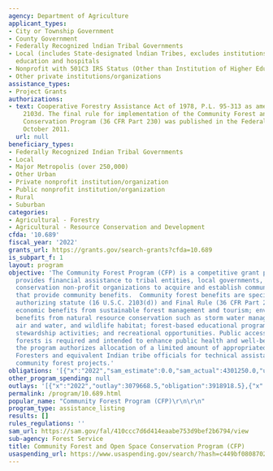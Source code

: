 ```yaml
---
agency: Department of Agriculture
applicant_types:
- City or Township Government
- County Government
- Federally Recognized lndian Tribal Governments
- Local (includes State-designated lndian Tribes, excludes institutions of higher
  education and hospitals
- Nonprofit with 501C3 IRS Status (Other than Institution of Higher Education)
- Other private institutions/organizations
assistance_types:
- Project Grants
authorizations:
- text: Cooperative Forestry Assistance Act of 1978, P.L. 95-313 as amended, 16 USC
    2103d. The final rule for implementation of the Community Forest and Open Space
    Conservation Program (36 CFR Part 230) was published in the Federal Register in
    October 2011.
  url: null
beneficiary_types:
- Federally Recognized Indian Tribal Governments
- Local
- Major Metropolis (over 250,000)
- Other Urban
- Private nonprofit institution/organization
- Public nonprofit institution/organization
- Rural
- Suburban
categories:
- Agricultural - Forestry
- Agricultural - Resource Conservation and Development
cfda: '10.689'
fiscal_year: '2022'
grants_url: https://grants.gov/search-grants?cfda=10.689
is_subpart_f: 1
layout: program
objective: 'The Community Forest Program (CFP) is a competitive grant program that
  provides financial assistance to tribal entities, local governments, and qualified
  conservation non-profit organizations to acquire and establish community forests
  that provide community benefits.  Community forest benefits are specified in the
  authorizing statute (16 U.S.C. 2103(d)) and Final Rule (36 CFR Part 230), including:
  economic benefits from sustainable forest management and tourism; environmental
  benefits from natural resource conservation such as storm water management, clean
  air and water, and wildlife habitat; forest-based educational programs, model forest
  stewardship activities; and recreational opportunities. Public access to the community
  forests is required and intended to enhance public health and well-being. In addition,
  the program authorizes allocation of a limited amount of appropriated funds to State
  Foresters and equivalent Indian tribe officials for technical assistance to implement
  community forest projects.'
obligations: '[{"x":"2022","sam_estimate":0.0,"sam_actual":4301250.0,"usa_spending_actual":4137081.24},{"x":"2023","sam_estimate":0.0,"sam_actual":4853000.0,"usa_spending_actual":4201000.0},{"x":"2024","sam_estimate":5000000.0,"sam_actual":0.0,"usa_spending_actual":5752058.5}]'
other_program_spending: null
outlays: '[{"x":"2022","outlay":3079668.5,"obligation":3918918.5},{"x":"2023","outlay":1709216.51,"obligation":4201000.0},{"x":"2024","outlay":1970561.5,"obligation":6406111.5}]'
permalink: /program/10.689.html
popular_name: "Community Forest Program (CFP)\r\n\r\n"
program_type: assistance_listing
results: []
rules_regulations: ''
sam_url: https://sam.gov/fal/410ccc7d6d414eaabe753d9bef2b6794/view
sub-agency: Forest Service
title: Community Forest and Open Space Conservation Program (CFP)
usaspending_url: https://www.usaspending.gov/search/?hash=c449bf0808702bf128a01001420a4ea4
---
```

